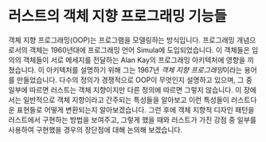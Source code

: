 # 러스트의 객체 지향 프로그래밍 기능들

객체 지향 프로그래밍(OOP)는 프로그램을 모델링하는 방식입니다. 프로그래밍
개념으로서의 객체는 1960년대에 프로그래밍 언어 Simula에 도입되었습니다.
이 객체들은 임의의 객체들이 서로 메세지를 전달하는 Alan Kay의 프로그래밍
아키텍처에 영향을 끼쳤습니다. 이 아키텍처를 설명하기 위해 그는 1967년
*객체 지향 프로그래밍*이라는 용어를 만들었습니다. 다수의 정의가 경쟁적으로
OOP이 무엇인지 설명하고 있으며, 그 중 일부에 따르면 러스트는 객체 지향이지만
다른 정의에 따르면 그렇지 않습니다. 이 장에서는 일반적으로 객체 지향이라고
간주되는 특성들을 알아보고 이런 특성들이 러스트다운 표현들로 어떻게
변환되는지 알아보겠습니다. 그런 후에 객체 지향적 디자인 패턴을 러스트에서
구현하는 방법을 보여주고, 그렇게 했을 때와 러스트가 가진 강점 중 일부를
사용하여 구현했을 경우의 장단점에 대해 논의해 보겠습니다.
